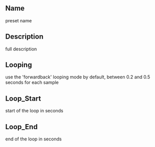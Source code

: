 ## Name
preset name
## Description
full description
## Looping
use the 'forwardback' looping mode by default, between 0.2 and 0.5 seconds for each sample
## Loop_Start
start of the loop in seconds
## Loop_End
end of the loop in seconds
